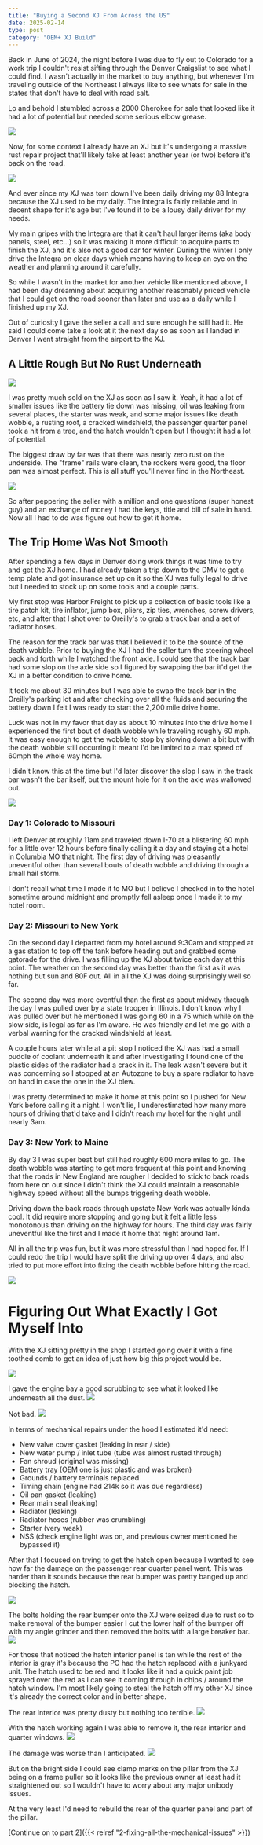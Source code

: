 ```yaml
---
title: "Buying a Second XJ From Across the US"
date: 2025-02-14
type: post
category: "OEM+ XJ Build"
---
```


Back in June of 2024, the night before I was due to fly out to Colorado for a work trip I couldn't resist sifting through the Denver Craigslist to see what I could find. I wasn't actually in the market to buy anything, but whenever I'm traveling outside of the Northeast I always like to see whats for sale in the states that don't have to deal with road salt.

Lo and behold I stumbled across a 2000 Cherokee for sale that looked like it had a lot of potential but needed some serious elbow grease.

![](./images/2.jpg)

Now, for some context I already have an XJ but it's undergoing a massive rust repair project that'll likely take at least another year (or two) before it's back on the road.

![](./images/1.jpg)

And ever since my XJ was torn down I've been daily driving my 88 Integra because the XJ used to be my daily. The Integra is fairly reliable and in decent shape for it's age but I've found it to be a lousy daily driver for my needs.

My main gripes with the Integra are that it can't haul larger items (aka body panels, steel, etc...) so it was making it more difficult to acquire parts to finish the XJ, and it's also not a good car for winter. During the winter I only drive the Integra on clear days which means having to keep an eye on the weather and planning around it carefully.

So while I wasn't in the market for another vehicle like mentioned above, I had been day dreaming about acquiring another reasonably priced vehicle that I could get on the road sooner than later and use as a daily while I finished up my XJ.

Out of curiosity I gave the seller a call and sure enough he still had it. He said I could come take a look at it the next day so as soon as I landed in Denver I went straight from the airport to the XJ.

## A Little Rough But No Rust Underneath

![](./images/4.jpg)

I was pretty much sold on the XJ as soon as I saw it. Yeah, it had a lot of smaller issues like the battery tie down was missing, oil was leaking from several places, the starter was weak, and some major issues like death wobble, a rusting roof, a cracked windshield, the passenger quarter panel took a hit from a tree, and the hatch wouldn't open but I thought it had a lot of potential.

The biggest draw by far was that there was nearly zero rust on the underside. The "frame" rails were clean, the rockers were good, the floor pan was almost perfect. This is all stuff you'll never find in the Northeast.

![](./images/3.jpg)

So after peppering the seller with a million and one questions (super honest guy) and an exchange of money I had the keys, title and bill of sale in hand. Now all I had to do was figure out how to get it home.

## The Trip Home Was Not Smooth

After spending a few days in Denver doing work things it was time to try and get the XJ home. I had already taken a trip down to the DMV to get a temp plate and got insurance set up on it so the XJ was fully legal to drive but I needed to stock up on some tools and a couple parts.

My first stop was Harbor Freight to pick up a collection of basic tools like a tire patch kit, tire inflator, jump box, pliers, zip ties, wrenches, screw drivers, etc, and after that I shot over to Oreilly's to grab a track bar and a set of radiator hoses.

The reason for the track bar was that I believed it to be the source of the death wobble. Prior to buying the XJ I had the seller turn the steering wheel back and forth while I watched the front axle. I could see that the track bar had some slop on the axle side so I figured by swapping the bar it'd get the XJ in a better condition to drive home.

It took me about 30 minutes but I was able to swap the track bar in the Oreilly's parking lot and after checking over all the fluids and securing the battery down I felt I was ready to start the 2,200 mile drive home.

Luck was not in my favor that day as about 10 minutes into the drive home I experienced the first bout of death wobble while traveling roughly 60 mph. It was easy enough to get the wobble to stop by slowing down a bit but with the death wobble still occurring it meant I'd be limited to a max speed of 60mph the whole way home.

I didn't know this at the time but I'd later discover the slop I saw in the track bar wasn't the bar itself, but the mount hole for it on the axle was wallowed out.

![](./images/map.png)

### Day 1: Colorado to Missouri

I left Denver at roughly 11am and traveled down I-70 at a blistering 60 mph for a little over 12 hours before finally calling it a day and staying at a hotel in Columbia MO that night. The first day of driving was pleasantly uneventful other than several bouts of death wobble and driving through a small hail storm.

I don't recall what time I made it to MO but I believe I checked in to the hotel sometime around midnight and promptly fell asleep once I made it to my hotel room.

### Day 2: Missouri to New York

On the second day I departed from my hotel around 9:30am and stopped at a gas station to top off the tank before heading out and grabbed some gatorade for the drive. I was filling up the XJ about twice each day at this point. The weather on the second day was better than the first as it was nothing but sun and 80F out. All in all the XJ was doing surprisingly well so far.

The second day was more eventful than the first as about midway through the day I was pulled over by a state trooper in Illinois. I don't know why I was pulled over but he mentioned I was going 60 in a 75 which while on the slow side, is legal as far as I'm aware. He was friendly and let me go with a verbal warning for the cracked windshield at least.

A couple hours later while at a pit stop I noticed the XJ was had a small puddle of coolant underneath it and after investigating I found one of the plastic sides of the radiator had a crack in it. The leak wasn't severe but it was concerning so I stopped at an Autozone to buy a spare radiator to have on hand in case the one in the XJ blew.

I was pretty determined to make it home at this point so I pushed for New York before calling it a night. I won't lie, I underestimated how many more hours of driving that'd take and I didn't reach my hotel for the night until nearly 3am.

### Day 3: New York to Maine

By day 3 I was super beat but still had roughly 600 more miles to go. The death wobble was starting to get more frequent at this point and knowing that the roads in New England are rougher I decided to stick to back roads from here on out since I didn't think the XJ could maintain a reasonable highway speed without all the bumps triggering death wobble.

Driving down the back roads through upstate New York was actually kinda cool. It did require more stopping and going but it felt a little less monotonous than driving on the highway for hours. The third day was fairly uneventful like the first and I made it home that night around 1am.

All in all the trip was fun, but it was more stressful than I had hoped for. If I could redo the trip I would have split the driving up over 4 days, and also tried to put more effort into fixing the death wobble before hitting the road.

![](./images/5.jpg)

# Figuring Out What Exactly I Got Myself Into

With the XJ sitting pretty in the shop I started going over it with a fine toothed comb to get an idea of just how big this project would be.

![](./images/8.jpg)

I gave the engine bay a good scrubbing to see what it looked like underneath all the dust.
![](./images/9.jpg)

Not bad.
![](./images/10.jpg)

In terms of mechanical repairs under the hood I estimated it'd need:

- New valve cover gasket (leaking in rear / side)
- New water pump / inlet tube (tube was almost rusted through)
- Fan shroud (original was missing)
- Battery tray (OEM one is just plastic and was broken)
- Grounds / battery terminals replaced
- Timing chain (engine had 214k so it was due regardless)
- Oil pan gasket (leaking)
- Rear main seal (leaking)
- Radiator (leaking)
- Radiator hoses (rubber was crumbling)
- Starter (very weak)
- NSS (check engine light was on, and previous owner mentioned he bypassed it)

After that I focused on trying to get the hatch open because I wanted to see how far the damage on the passenger rear quarter panel went. This was harder than it sounds because the rear bumper was pretty banged up and blocking the hatch.

![](./images/7.jpg)

The bolts holding the rear bumper onto the XJ were seized due to rust so to make removal of the bumper easier I cut the lower half of the bumper off with my angle grinder and then removed the bolts with a large breaker bar.
![](./images/12.jpg)

For those that noticed the hatch interior panel is tan while the rest of the interior is gray it's because the PO had the hatch replaced with a junkyard unit. The hatch used to be red and it looks like it had a quick paint job sprayed over the red as I can see it coming through in chips / around the hatch window. I'm most likely going to steal the hatch off my other XJ since it's already the correct color and in better shape.

The rear interior was pretty dusty but nothing too terrible.
![](./images/13.jpg)

With the hatch working again I was able to remove it, the rear interior and quarter windows.
![](./images/14.jpg)

The damage was worse than I anticipated.
![](./images/14b.jpg)

But on the bright side I could see clamp marks on the pillar from the XJ being on a frame puller so it looks like the previous owner at least had it straightened out so I wouldn't have to worry about any major unibody issues.

At the very least I'd need to rebuild the rear of the quarter panel and part of the pillar.

[Continue on to part 2]({{< relref "2-fixing-all-the-mechanical-issues" >}})
